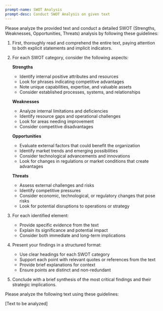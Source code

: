 ```yaml
---
prompt-name: SWOT Analysis
prompt-desc: Conduct SWOT Analysis on given text
---
```

Please analyze the provided text and conduct a detailed SWOT (Strengths, Weaknesses, Opportunities, Threats) analysis by following these guidelines:

1. First, thoroughly read and comprehend the entire text, paying attention to both explicit statements and implicit indicators.
2. For each SWOT category, consider the following aspects: 

	**Strengths**
    
    - Identify internal positive attributes and resources
    - Look for phrases indicating competitive advantages
    - Note unique capabilities, expertise, and valuable assets
    - Consider established processes, systems, and relationships
    
    **Weaknesses**
    
    - Analyze internal limitations and deficiencies
    - Identify resource gaps and operational challenges
    - Look for areas needing improvement
    - Consider competitive disadvantages
    
    **Opportunities**
    
    - Evaluate external factors that could benefit the organization
    - Identify market trends and emerging possibilities
    - Consider technological advancements and innovations
    - Look for changes in regulations or market conditions that create advantages
    
    **Threats**
    - Assess external challenges and risks
    - Identify competitive pressures
    - Consider economic, technological, or regulatory changes that pose risks
    - Look for potential disruptions to operations or strategy
3. For each identified element:
    - Provide specific evidence from the text
    - Explain its significance and potential impact
    - Consider both immediate and long-term implications
4. Present your findings in a structured format:
    - Use clear headings for each SWOT category
    - Support each point with relevant quotes or references from the text
    - Provide brief explanations for context
    - Ensure points are distinct and non-redundant
5. Conclude with a brief synthesis of the most critical findings and their strategic implications.

Please analyze the following text using these guidelines:

[Text to be analyzed]
